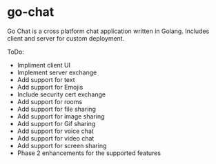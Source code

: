 # go-chat

Go Chat is a cross platform chat application written in Golang. Includes client and server for custom deployment.

ToDo:
- Impliment client UI
- Implement server exchange
- Add support for text
- Add support for Emojis
- Include security cert exchange
- Add support for rooms
- Add support for file sharing
- Add support for image sharing
- Add support for Gif sharing
- Add support for voice chat
- Add support for video chat
- Add support for screen sharing
- Phase 2 enhancements for the supported features 
